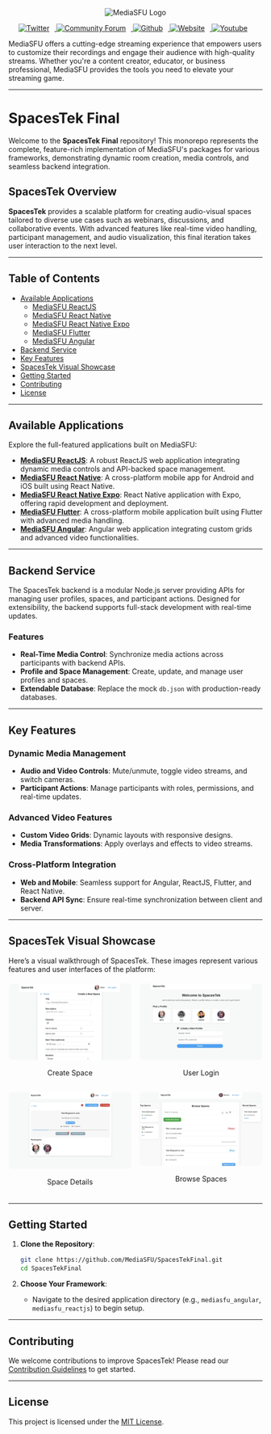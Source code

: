 <p align="center">
  <img src="https://www.mediasfu.com/logo192.png" width="100" alt="MediaSFU Logo">
</p>

<p align="center">
  <a href="https://twitter.com/media_sfu">
    <img src="https://img.icons8.com/color/48/000000/twitter--v1.png" alt="Twitter" style="margin-right: 10px;">
  </a>
  <a href="https://www.mediasfu.com/forums">
    <img src="https://img.icons8.com/color/48/000000/communication--v1.png" alt="Community Forum" style="margin-right: 10px;">
  </a>
  <a href="https://github.com/MediaSFU">
    <img src="https://img.icons8.com/fluent/48/000000/github.png" alt="Github" style="margin-right: 10px;">
  </a>
  <a href="https://www.mediasfu.com/">
    <img src="https://img.icons8.com/color/48/000000/domain--v1.png" alt="Website" style="margin-right: 10px;">
  </a>
  <a href="https://www.youtube.com/channel/UCELghZRPKMgjih5qrmXLtqw">
    <img src="https://img.icons8.com/color/48/000000/youtube--v1.png" alt="Youtube" style="margin-right: 10px;">
  </a>
</p>

MediaSFU offers a cutting-edge streaming experience that empowers users to customize their recordings and engage their audience with high-quality streams. Whether you're a content creator, educator, or business professional, MediaSFU provides the tools you need to elevate your streaming game.

---

# SpacesTek Final

Welcome to the **SpacesTek Final** repository! This monorepo represents the complete, feature-rich implementation of MediaSFU's packages for various frameworks, demonstrating dynamic room creation, media controls, and seamless backend integration.

## SpacesTek Overview

**SpacesTek** provides a scalable platform for creating audio-visual spaces tailored to diverse use cases such as webinars, discussions, and collaborative events. With advanced features like real-time video handling, participant management, and audio visualization, this final iteration takes user interaction to the next level.

---

## Table of Contents

- [Available Applications](#available-applications)
  - [MediaSFU ReactJS](./mediasfu_reactjs/README.md)
  - [MediaSFU React Native](./mediasfu_react_native/README.md)
  - [MediaSFU React Native Expo](./mediasfu_react_native_expo/README.md)
  - [MediaSFU Flutter](./mediasfu_flutter/README.md)
  - [MediaSFU Angular](./mediasfu_angular/README.md)
- [Backend Service](#backend-service)
- [Key Features](#key-features)
- [SpacesTek Visual Showcase](#spacestek-visual-showcase)
- [Getting Started](#getting-started)
- [Contributing](#contributing)
- [License](#license)

---

## Available Applications

Explore the full-featured applications built on MediaSFU:

- **[MediaSFU ReactJS](./mediasfu_reactjs/README.md)**: A robust ReactJS web application integrating dynamic media controls and API-backed space management.
- **[MediaSFU React Native](./mediasfu_react_native/README.md)**: A cross-platform mobile app for Android and iOS built using React Native.
- **[MediaSFU React Native Expo](./mediasfu_react_native_expo/README.md)**: React Native application with Expo, offering rapid development and deployment.
- **[MediaSFU Flutter](./mediasfu_flutter/README.md)**: A cross-platform mobile application built using Flutter with advanced media handling.
- **[MediaSFU Angular](./mediasfu_angular/README.md)**: Angular web application integrating custom grids and advanced video functionalities.

---

## Backend Service

The SpacesTek backend is a modular Node.js server providing APIs for managing user profiles, spaces, and participant actions. Designed for extensibility, the backend supports full-stack development with real-time updates.

### Features

- **Real-Time Media Control**: Synchronize media actions across participants with backend APIs.
- **Profile and Space Management**: Create, update, and manage user profiles and spaces.
- **Extendable Database**: Replace the mock `db.json` with production-ready databases.

---

## Key Features

### Dynamic Media Management
- **Audio and Video Controls**: Mute/unmute, toggle video streams, and switch cameras.
- **Participant Actions**: Manage participants with roles, permissions, and real-time updates.

### Advanced Video Features
- **Custom Video Grids**: Dynamic layouts with responsive designs.
- **Media Transformations**: Apply overlays and effects to video streams.

### Cross-Platform Integration
- **Web and Mobile**: Seamless support for Angular, ReactJS, Flutter, and React Native.
- **Backend API Sync**: Ensure real-time synchronization between client and server.

---

## SpacesTek Visual Showcase

Here’s a visual walkthrough of SpacesTek. These images represent various features and user interfaces of the platform:

<div style="display: grid; grid-template-columns: 1fr 1fr; gap: 16px; margin: 20px 0;">
  <div>
    <img src="./images/create.jpg" alt="Create Space" style="width: 100%; border-radius: 8px;">
    <p style="text-align: center;">Create Space</p>
  </div>
  <div>
    <img src="./images/login.jpg" alt="User Login" style="width: 100%; border-radius: 8px;">
    <p style="text-align: center;">User Login</p>
  </div>
  <div>
    <img src="./images/space.jpg" alt="Space Details" style="width: 100%; border-radius: 8px;">
    <p style="text-align: center;">Space Details</p>
  </div>
  <div>
    <img src="./images/spaces.jpg" alt="Browse Spaces" style="width: 100%; border-radius: 8px;">
    <p style="text-align: center;">Browse Spaces</p>
  </div>
</div>

---

## Getting Started

1. **Clone the Repository**:
   ```bash
   git clone https://github.com/MediaSFU/SpacesTekFinal.git
   cd SpacesTekFinal
   ```

2. **Choose Your Framework**:
   - Navigate to the desired application directory (e.g., `mediasfu_angular`, `mediasfu_reactjs`) to begin setup.

---

## Contributing

We welcome contributions to improve SpacesTek! Please read our [Contribution Guidelines](CONTRIBUTING.md) to get started.

---

## License

This project is licensed under the [MIT License](LICENSE).

